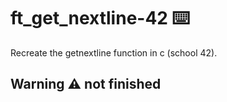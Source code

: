 # ft_get_nextline-42 ⌨️

Recreate the getnextline function in c (school 42).

## Warning ⚠ not finished